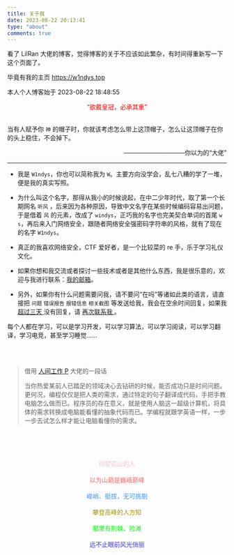 ```yaml
---
title: 关于我
date: 2023-08-22 20:13:41
type: "about"
comments: true
---
```


看了 LilRan 大佬的博客，觉得博客的关于不应该如此繁杂，有时间得重新写一下这个页面了。

毕竟有我的主页 https://w1ndys.top

本人个人博客始于 2023-08-22 18:48:55

<center> <font color='red'>“欲戴皇冠，必承其重”  </font> </center> <br/>

当有人赋予你 `神` 的帽子时，你就该考虑怎么带上这顶帽子，怎么让这顶帽子在你的头上稳住，不会掉下。

<div style="text-align: right;">
	——————————你以为的“大佬”
    </div>

---

- 我是 `W1ndys`，你也可以简称我为 `W`。主要方向没学会，乱七八糟的学了一堆，便是我的真实写照。

- 为什么叫这个名字，那得从我小的时候说起，在中二少年时代，取了第一个长期网名 `听风` ，后来因为各种原因，导致中文名字在某些时候编码容易出问题，于是借着 `风` 的元素，改成了 `windys`，正巧我的名字也完美契合单词的首尾 `w` `s`，再后来入门网络安全，跟随者网络安全强密码字符串的风格，就有了现在的名字 `W1ndys`。

- 真正的我喜欢网络安全，CTF 爱好者，是一个比较菜的 re 手，乐于学习礼仪文化。

- 如果你想和我交流或者探讨一些技术或者是其他什么东西，我是很乐意的，欢迎与我进行联系：[我的邮箱](mailto:w1ndys@outlook.com)。

- 另外，如果你有什么问题需要问我，请不要问“在吗”等诸如此类的语言，请直接把 `问题` `错误报告` `报错信息` `相关截图` 等发送给我，我会在空余时间回复，如果我 <u> 超过三天 </u> 没有回复，请 <u> 再次联系我 </u>。

每个人都在学习，可以是学习开发，可以学习算法，可以学习阅读，可以学习翻译，学习电竞，甚至学习睡觉……

<br/> <br/>

> 借用 [人间工作 P](https://www.mrxiaom.top/#/) 大佬的一段话
>
> 当你热爱某前人已踏足的领域决心去钻研的时候，能否成功只是时间问题。更何况，编程仅仅是把人类的需求，通过特定的句子翻译成代码，手把手教电脑怎么做而已。程序员的存在意义，就是使用人脑这一超级计算机，将具体的需求转换成电脑能看懂的抽象代码而已。学编程就跟学英语一样，一步一步去试怎么样才能让电脑看懂你的需求。

<br/> <br/> <br/>

<div align="center">
  <font color='pink'> 仰望高山的人 </font>
</div>
<br/>

<div align="center">
  <font color='#FF6666'> 以为山巅是巍峨巅峰 </font>
</div>
<br/>

<div align="center">
  <font color='#3399FF'> 峻峭、挺拔，无可挑剔 </font>
</div>
<br/>

<div align="center">
  <font color='#999900'> 攀登高峰的人方知 </font>
</div>
<br/>

<div align="center">
  <font color='#00FF00'> 那里有荆棘、险滩 </font>
</div>
<br/>

<div align="center">
  <font color='#3333FF'> 远不止眼前风光俏丽 </font>
</div>
